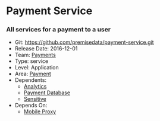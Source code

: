 # Payment Service
### All services for a payment to a user
* Git: https://github.com/premisedata/payment-service.git
* Release Date: 2016-12-01
* Team: [Payments](../teams/payments.md)
* Type: service
* Level: Application
* Area: [Payment](../areas/payment.png)
* Dependents:
  * [Analytics](analytics-schema.md)
  * [Payment Database](payment-datastore.md)
  * [Sensitive](sensitive-schema.md)
* Depends On:
  * [Mobile Proxy](mobile-proxy.md)
